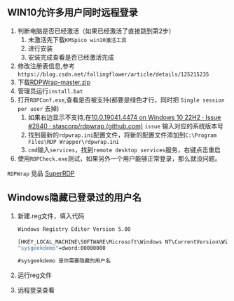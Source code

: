 ## WIN10允许多用户同时远程登录

1. 判断电脑是否已经激活（如果已经激活了直接跳到第2步）
   1. 未激活先下载`KMSpico win10激活工具`
   2. 进行安装
   3. 安装完成查看是否已经激活完成
2. 修改注册表信息,参考 `https://blog.csdn.net/fallingflower/article/details/125215235`
3. 下载[RDPWrap-master.zip](https://github.com/stascorp/rdpwrap/releases/download/v1.6.2/RDPWrap-v1.6.2.zip)
4. 管理员运行`install.bat` 
5. 打开`RDPConf.exe`,查看是否被支持(都要是绿色才行，同时把 `Single session per user` 去掉)
   1. 如果右边显示不支持,在[10.0.19041.4474 on Windows 10 22H2 · Issue #2840 · stascorp/rdpwrap (github.com)](https://github.com/stascorp/rdpwrap/issues/2840) `issue` 输入对应的系统版本号
   2. 找到最新的`rdpwrap.ini`配置文件，将新的配置文件添加到`C:\Program Files\RDP Wrapper\rdpwrap.ini`
   3. `cmd`输入`services`，找到`remote desktop services`服务，右键点击重启
6. 使用`RDPCheck.exe`测试，如果另外一个用户能够正常登录，那么就没问题。

`RDPWrap` 竞品 [SuperRDP](https://github.com/anhkgg/SuperRDP)

## Windows隐藏已登录过的用户名

1. 新建.reg文件，填入代码

   ```cmd
   Windows Registry Editor Version 5.00
   
   [HKEY_LOCAL_MACHINE\SOFTWARE\Microsoft\Windows NT\CurrentVersion\Winlogon\SpecialAccounts\UserList]
   "sysgeekdemo"=dword:00000000
   
   #sysgeekdemo 是你需要隐藏的用户名
   ```
   
2. 运行reg文件

3. 远程登录查看

   



